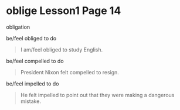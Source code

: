# oblige Lesson1 Page 14

obligation

be/feel obliged to do

>I am/feel obliged to study English.

be/feel compelled to do

>President Nixon felt compelled to resign.

be/feel impelled to do

>He felt impelled to point out that they were making a dangerous mistake.

